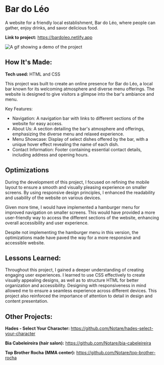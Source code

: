 # Bar do Léo

A website for a friendly local establishment, Bar do Léo, where people can gather, enjoy drinks, and savor delicious food.

**Link to project:** https://bardoleo.netlify.app

<img src="./images/leo.gif" alt="A gif showing a demo of the project">

## How It's Made:

**Tech used:** HTML and CSS

This project was built to create an online presence for Bar do Léo, a local bar known for its welcoming atmosphere and diverse menu offerings. The website is designed to give visitors a glimpse into the bar's ambiance and menu.

Key Features:

- Navigation: A navigation bar with links to different sections of the website for easy access.
- About Us: A section detailing the bar's atmosphere and offerings, emphasizing the diverse menu and relaxed experience.
- Menu Showcase: Display of select dishes offered by the bar, with a unique hover effect revealing the name of each dish.
- Contact Information: Footer containing essential contact details, including address and opening hours.

## Optimizations

During the development of this project, I focused on refining the mobile layout to ensure a smooth and visually pleasing experience on smaller screens. By using responsive design principles, I enhanced the readability and usability of the website on various devices.

Given more time, I would have implemented a hamburger menu for improved navigation on smaller screens. This would have provided a more user-friendly way to access the different sections of the website, enhancing overall accessibility and user experience.

Despite not implementing the hamburger menu in this version, the optimizations made have paved the way for a more responsive and accessible website.

## Lessons Learned:

Throughout this project, I gained a deeper understanding of creating engaging user experiences. I learned to use CSS effectively to create visually appealing designs, as well as to structure HTML for better organization and accessibility. Designing with responsiveness in mind allowed me to ensure a seamless experience across different devices. This project also reinforced the importance of attention to detail in design and content presentation.

## Other Projects:

**Hades - Select Your Character:** https://github.com/Notare/hades-select-your-character

**Bia Cabeleireira (hair salon):** https://github.com/Notare/bia-cabeleireira

**Top Brother Rocha (MMA center):** https://github.com/Notare/top-brother-rocha
